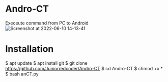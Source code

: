 # Andro-CT
Execeute command from PC to Android
![Screenshot at 2022-06-10 14-13-41](https://user-images.githubusercontent.com/99125491/173025464-a0aaa7a1-bed2-422a-9921-c44536a0fccb.png)

# Installation
$ apt update
$ apt install git
$ git clone https://github.com/Juniorredcoder/Andro-CT
$ cd Andro-CT
$ chmod +x *
$ bash anCT.py
